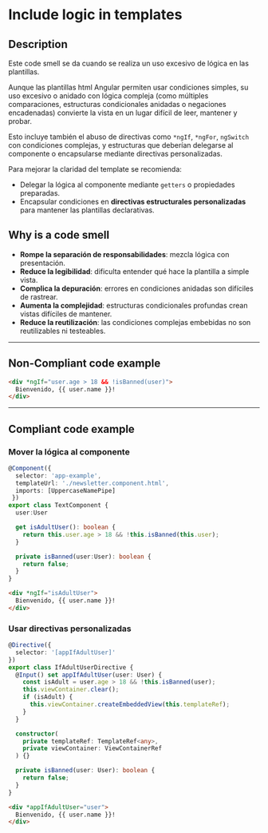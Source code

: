 # Include logic in templates
## Description
Este code smell se da cuando se realiza un uso excesivo de lógica en las plantillas.

Aunque las plantillas html Angular permiten usar condiciones simples, su uso excesivo o anidado con lógica compleja (como múltiples comparaciones, estructuras condicionales anidadas o negaciones encadenadas) convierte la vista en un lugar difícil de leer, mantener y probar.

Esto incluye también el abuso de directivas como `*ngIf`, `*ngFor`, `ngSwitch` con condiciones complejas, y estructuras que deberían delegarse al componente o encapsularse mediante directivas personalizadas.

Para mejorar la claridad del template se recomienda:

- Delegar la lógica al componente mediante `getters` o propiedades preparadas.
- Encapsular condiciones en **directivas estructurales personalizadas** para mantener las plantillas declarativas.

## Why is a code smell

- **Rompe la separación de responsabilidades**: mezcla lógica con presentación.
- **Reduce la legibilidad**: dificulta entender qué hace la plantilla a simple vista.
- **Complica la depuración**: errores en condiciones anidadas son difíciles de rastrear.
- **Aumenta la complejidad**: estructuras condicionales profundas crean vistas difíciles de mantener.
- **Reduce la reutilización**: las condiciones complejas embebidas no son reutilizables ni testeables.

---
## Non-Compliant code example

```html
<div *ngIf="user.age > 18 && !isBanned(user)">
  Bienvenido, {{ user.name }}!
</div>
```
---
## Compliant code example

### Mover la lógica al componente

```ts
@Component({ 
  selector: 'app-example',
  templateUrl: './newsletter.component.html',
  imports: [UppercaseNamePipe]
 })
export class TextComponent {
  user:User

  get isAdultUser(): boolean {
    return this.user.age > 18 && !this.isBanned(this.user);
  }

  private isBanned(user:User): boolean { 
    return false;
  }
}
```

```html
<div *ngIf="isAdultUser">
  Bienvenido, {{ user.name }}!
</div>
```

### Usar directivas personalizadas

```ts
@Directive({
  selector: '[appIfAdultUser]'
})
export class IfAdultUserDirective {
  @Input() set appIfAdultUser(user: User) {
    const isAdult = user.age > 18 && !this.isBanned(user);
    this.viewContainer.clear();
    if (isAdult) {
      this.viewContainer.createEmbeddedView(this.templateRef);
    }
  }

  constructor(
    private templateRef: TemplateRef<any>,
    private viewContainer: ViewContainerRef
  ) {}

  private isBanned(user: User): boolean {
    return false;
  }
}
```

```html
<div *appIfAdultUser="user">
  Bienvenido, {{ user.name }}!
</div>
```

